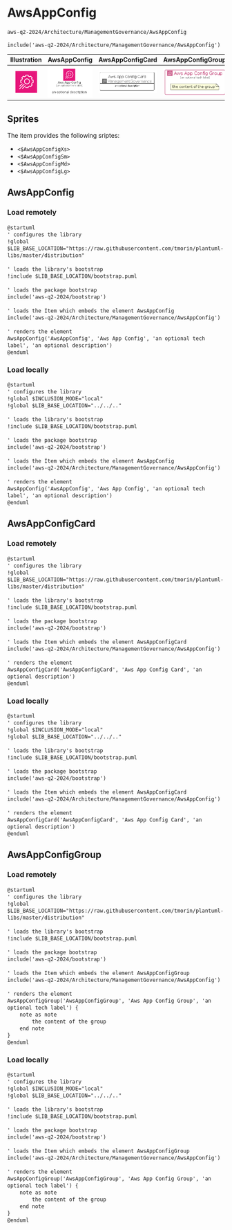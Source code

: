 # AwsAppConfig


```text
aws-q2-2024/Architecture/ManagementGovernance/AwsAppConfig
```

```text
include('aws-q2-2024/Architecture/ManagementGovernance/AwsAppConfig')
```



| Illustration | AwsAppConfig | AwsAppConfigCard | AwsAppConfigGroup |
| :---: | :---: | :---: | :---: |
| ![illustration for Illustration](../../../aws-q2-2024/Architecture/ManagementGovernance/AwsAppConfig.png) | ![illustration for AwsAppConfig](../../../aws-q2-2024/Architecture/ManagementGovernance/AwsAppConfig.Local.png) | ![illustration for AwsAppConfigCard](../../../aws-q2-2024/Architecture/ManagementGovernance/AwsAppConfigCard.Local.png) | ![illustration for AwsAppConfigGroup](../../../aws-q2-2024/Architecture/ManagementGovernance/AwsAppConfigGroup.Local.png) |



## Sprites
The item provides the following sriptes:

- `<$AwsAppConfigXs>`
- `<$AwsAppConfigSm>`
- `<$AwsAppConfigMd>`
- `<$AwsAppConfigLg>`





## AwsAppConfig

### Load remotely
```plantuml
@startuml
' configures the library
!global $LIB_BASE_LOCATION="https://raw.githubusercontent.com/tmorin/plantuml-libs/master/distribution"

' loads the library's bootstrap
!include $LIB_BASE_LOCATION/bootstrap.puml

' loads the package bootstrap
include('aws-q2-2024/bootstrap')

' loads the Item which embeds the element AwsAppConfig
include('aws-q2-2024/Architecture/ManagementGovernance/AwsAppConfig')

' renders the element
AwsAppConfig('AwsAppConfig', 'Aws App Config', 'an optional tech label', 'an optional description')
@enduml
```

### Load locally
```plantuml
@startuml
' configures the library
!global $INCLUSION_MODE="local"
!global $LIB_BASE_LOCATION="../../.."

' loads the library's bootstrap
!include $LIB_BASE_LOCATION/bootstrap.puml

' loads the package bootstrap
include('aws-q2-2024/bootstrap')

' loads the Item which embeds the element AwsAppConfig
include('aws-q2-2024/Architecture/ManagementGovernance/AwsAppConfig')

' renders the element
AwsAppConfig('AwsAppConfig', 'Aws App Config', 'an optional tech label', 'an optional description')
@enduml
```

## AwsAppConfigCard

### Load remotely
```plantuml
@startuml
' configures the library
!global $LIB_BASE_LOCATION="https://raw.githubusercontent.com/tmorin/plantuml-libs/master/distribution"

' loads the library's bootstrap
!include $LIB_BASE_LOCATION/bootstrap.puml

' loads the package bootstrap
include('aws-q2-2024/bootstrap')

' loads the Item which embeds the element AwsAppConfigCard
include('aws-q2-2024/Architecture/ManagementGovernance/AwsAppConfig')

' renders the element
AwsAppConfigCard('AwsAppConfigCard', 'Aws App Config Card', 'an optional description')
@enduml
```

### Load locally
```plantuml
@startuml
' configures the library
!global $INCLUSION_MODE="local"
!global $LIB_BASE_LOCATION="../../.."

' loads the library's bootstrap
!include $LIB_BASE_LOCATION/bootstrap.puml

' loads the package bootstrap
include('aws-q2-2024/bootstrap')

' loads the Item which embeds the element AwsAppConfigCard
include('aws-q2-2024/Architecture/ManagementGovernance/AwsAppConfig')

' renders the element
AwsAppConfigCard('AwsAppConfigCard', 'Aws App Config Card', 'an optional description')
@enduml
```

## AwsAppConfigGroup

### Load remotely
```plantuml
@startuml
' configures the library
!global $LIB_BASE_LOCATION="https://raw.githubusercontent.com/tmorin/plantuml-libs/master/distribution"

' loads the library's bootstrap
!include $LIB_BASE_LOCATION/bootstrap.puml

' loads the package bootstrap
include('aws-q2-2024/bootstrap')

' loads the Item which embeds the element AwsAppConfigGroup
include('aws-q2-2024/Architecture/ManagementGovernance/AwsAppConfig')

' renders the element
AwsAppConfigGroup('AwsAppConfigGroup', 'Aws App Config Group', 'an optional tech label') {
    note as note
        the content of the group
    end note
}
@enduml
```

### Load locally
```plantuml
@startuml
' configures the library
!global $INCLUSION_MODE="local"
!global $LIB_BASE_LOCATION="../../.."

' loads the library's bootstrap
!include $LIB_BASE_LOCATION/bootstrap.puml

' loads the package bootstrap
include('aws-q2-2024/bootstrap')

' loads the Item which embeds the element AwsAppConfigGroup
include('aws-q2-2024/Architecture/ManagementGovernance/AwsAppConfig')

' renders the element
AwsAppConfigGroup('AwsAppConfigGroup', 'Aws App Config Group', 'an optional tech label') {
    note as note
        the content of the group
    end note
}
@enduml
```

